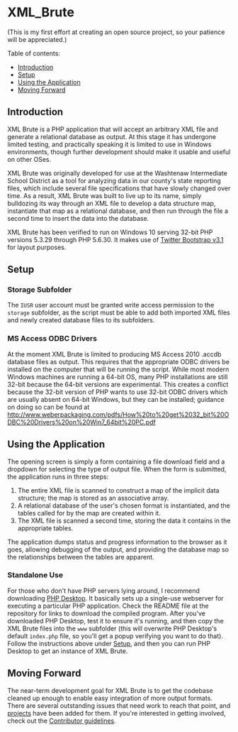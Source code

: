# XML_Brute

(This is my first effort at creating an open source project, so your patience will be appreciated.)

Table of contents:
* [Introduction](#introduction)
* [Setup](#setup)
* [Using the Application](#using-the-application)
* [Moving Forward](#moving-forward)

## Introduction

XML Brute is a PHP application that will accept an arbitrary XML file and generate a relational database as output.  At this stage 
it has undergone limited testing, and practically speaking it is limited to use in Windows environments, though further development
should make it usable and useful on other OSes.

XML Brute was originally developed for use at the Washtenaw Intermediate School District as a tool for analyzing data in our county's 
state reporting files, which include several file specifications that have slowly changed over time.  As a result, XML Brute was built
to live up to its name, simply bulldozing its way through an XML file to develop a data structure map, instantiate that map as a 
relational database, and then run through the file a second time to insert the data into the database.

XML Brute has been verified to run on Windows 10 serving 32-bit PHP versions 5.3.29 through PHP 5.6.30.  It makes use of [Twitter Bootstrap v3.1](https://getbootstrap.com) for layout purposes.

## Setup

### Storage Subfolder
The `IUSR` user account must be granted write access permission to the `storage` subfolder, as the script must be able to add both 
imported XML files and newly created database files to its subfolders.

### MS Access ODBC Drivers
At the moment XML Brute is limited to producing MS Access 2010 .accdb database files as output.  This requires that the appropriate ODBC 
drivers be installed on the computer that will be running the script.  While most modern Windows machines are running a 64-bit OS, many
PHP installations are still 32-bit because the 64-bit versions are experimental.  This creates a conflict because the 32-bit version of 
PHP wants to use 32-bit ODBC drivers which are usually absent on 64-bit Windows, but they can be installed; guidance on doing so can be
found at http://www.weberpackaging.com/pdfs/How%20to%20get%2032_bit%20ODBC%20Drivers%20on%20Win7_64bit%20PC.pdf

## Using the Application
The opening screen is simply a form containing a file download field and a dropdown for selecting the type of output file.  When the form is submitted, the application runs in three steps:

1.  The entire XML file is scanned to construct a map of the implicit data structure; the map is stored as an associative array.
1.  A relational database of the user's chosen format is instantiated, and the tables called for by the map are created within it.
1.  The XML file is scanned a second time, storing the data it contains in the appropriate tables.

The application dumps status and progress information to the browser as it goes, allowing debugging of the output, and providing the database map so the relationships between the tables are apparent.

### Standalone Use
For those who don't have PHP servers lying around, I recommend downloading [PHP Desktop](../../../../cztomczak/phpdesktop).  It 
basically sets up a single-use webserver for executing a particular PHP application.  Check the README file at the repository for links 
to download the compiled program.  After you've downloaded PHP Desktop, test it to ensure it's running, and then copy the XML Brute 
files into the `www` subfolder (this will overwrite PHP Desktop's default `index.php` file, so you'll get a popup verifying you want to 
do that).  Follow the instructions above under [Setup](#setup), and then you can run PHP Desktop to get an instance of XML Brute.

## Moving Forward
The near-term development goal for XML Brute is to get the codebase cleaned up enough to enable easy integration of more output formats.
There are several outstanding issues that need work to reach that point, and [projects](../../projects) have been added for them.  If you're interested in getting involved, check out the [Contributor guidelines](../CONTRIBUTING.MD).

